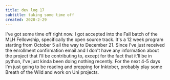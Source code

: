 ```yaml
---
title: dev log 17
subtitle: taking some time off
created: 2020-2-29
---
```


I've got some time off right now. I got accepted into the Fall batch of the MLH Fellowship, specifically the open source track. It's a 12 week program starting from October 5 all the way to December 21. Since I've just received the enrollment confirmation email and I don't have any information about the project that I'll be contributing to, except for the fact that it'll be in python, I've just kinda been doing nothing recently. For the next 4-5 days I'm just going to be reading and prepping for Inktober, probably play some Breath of the Wild and work on Uni projects.
